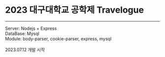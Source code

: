 # 2023 대구대학교 공학제 Travelogue
<hr>
Server: Nodejs + Express<br>
DataBase: Mysql<br>
Module: body-parser, cookie-parser, express, mysql<br><br>
2023.07.12 개발 시작<br>